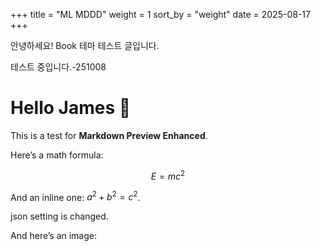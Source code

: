 +++
title = "ML MDDD"
weight = 1
sort_by = "weight"
date = 2025-08-17
+++

안녕하세요! Book 테마 테스트 글입니다.

테스트 중입니다.-251008


# Hello James 👋

This is a test for **Markdown Preview Enhanced**.

Here’s a math formula:

$$
E = mc^2
$$

And an inline one: $a^2 + b^2 = c^2$.

json setting is changed.

And here’s an image: